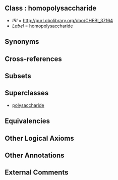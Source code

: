 
## Class : homopolysaccharide

 * *IRI* = http://purl.obolibrary.org/obo/CHEBI_37164
 * *Label* = homopolysaccharide

## Synonyms


## Cross-references


## Subsets


## Superclasses

 * [polysaccharide](../../CHEBI/54/CHEBI_18154.md)

## Equivalencies


## Other Logical Axioms


## Other Annotations


## External Comments

